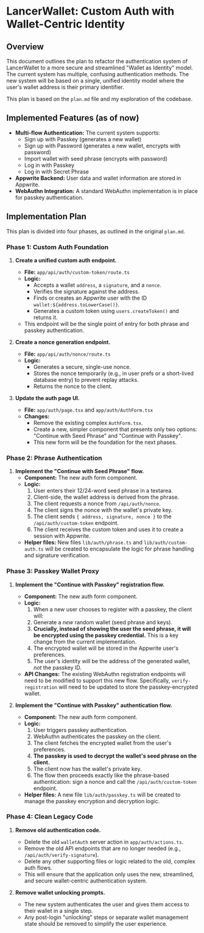 # LancerWallet: Custom Auth with Wallet-Centric Identity

## Overview

This document outlines the plan to refactor the authentication system of LancerWallet to a more secure and streamlined "Wallet as Identity" model. The current system has multiple, confusing authentication methods. The new system will be based on a single, unified identity model where the user's wallet address is their primary identifier.

This plan is based on the `plan.md` file and my exploration of the codebase.

## Implemented Features (as of now)

*   **Multi-flow Authentication:** The current system supports:
    *   Sign up with Passkey (generates a new wallet)
    *   Sign up with Password (generates a new wallet, encrypts with password)
    *   Import wallet with seed phrase (encrypts with password)
    *   Log in with Passkey
    *   Log in with Secret Phrase
*   **Appwrite Backend:** User data and wallet information are stored in Appwrite.
*   **WebAuthn Integration:** A standard WebAuthn implementation is in place for passkey authentication.

## Implementation Plan

This plan is divided into four phases, as outlined in the original `plan.md`.

### Phase 1: Custom Auth Foundation

1.  **Create a unified custom auth endpoint.**
    *   **File:** `app/api/auth/custom-token/route.ts`
    *   **Logic:**
        *   Accepts a wallet `address`, a `signature`, and a `nonce`.
        *   Verifies the signature against the address.
        *   Finds or creates an Appwrite user with the ID `wallet:${address.toLowerCase()}`.
        *   Generates a custom token using `users.createToken()` and returns it.
    *   This endpoint will be the single point of entry for both phrase and passkey authentication.

2.  **Create a nonce generation endpoint.**
    *   **File:** `app/api/auth/nonce/route.ts`
    *   **Logic:**
        *   Generates a secure, single-use nonce.
        *   Stores the nonce temporarily (e.g., in user prefs or a short-lived database entry) to prevent replay attacks.
        *   Returns the nonce to the client.

3.  **Update the auth page UI.**
    *   **File:** `app/auth/page.tsx` and `app/auth/AuthForm.tsx`
    *   **Changes:**
        *   Remove the existing complex `AuthForm.tsx`.
        *   Create a new, simpler component that presents only two options: "Continue with Seed Phrase" and "Continue with Passkey".
        *   This new form will be the foundation for the next phases.

### Phase 2: Phrase Authentication

1.  **Implement the "Continue with Seed Phrase" flow.**
    *   **Component:** The new auth form component.
    *   **Logic:**
        1.  User enters their 12/24-word seed phrase in a textarea.
        2.  Client-side, the wallet address is derived from the phrase.
        3.  The client requests a nonce from `/api/auth/nonce`.
        4.  The client signs the nonce with the wallet's private key.
        5.  The client sends `{ address, signature, nonce }` to the `/api/auth/custom-token` endpoint.
        6.  The client receives the custom token and uses it to create a session with Appwrite.
    *   **Helper files:** New files `lib/auth/phrase.ts` and `lib/auth/custom-auth.ts` will be created to encapsulate the logic for phrase handling and signature verification.

### Phase 3: Passkey Wallet Proxy

1.  **Implement the "Continue with Passkey" registration flow.**
    *   **Component:** The new auth form component.
    *   **Logic:**
        1.  When a new user chooses to register with a passkey, the client will:
        2.  Generate a *new* random wallet (seed phrase and keys).
        3.  **Crucially, instead of showing the user the seed phrase, it will be encrypted using the passkey credential.** This is a key change from the current implementation.
        4.  The encrypted wallet will be stored in the Appwrite user's preferences.
        5.  The user's identity will be the address of the generated wallet, *not* the passkey ID.
    *   **API Changes:** The existing WebAuthn registration endpoints will need to be modified to support this new flow. Specifically, `verify-registration` will need to be updated to store the passkey-encrypted wallet.

2.  **Implement the "Continue with Passkey" authentication flow.**
    *   **Component:** The new auth form component.
    *   **Logic:**
        1.  User triggers passkey authentication.
        2.  WebAuthn authenticates the passkey on the client.
        3.  The client fetches the encrypted wallet from the user's preferences.
        4.  **The passkey is used to decrypt the wallet's seed phrase on the client.**
        5.  The client now has the wallet's private key.
        6.  The flow then proceeds exactly like the phrase-based authentication: sign a nonce and call the `/api/auth/custom-token` endpoint.
    *   **Helper files:** A new file `lib/auth/passkey.ts` will be created to manage the passkey encryption and decryption logic.

### Phase 4: Clean Legacy Code

1.  **Remove old authentication code.**
    *   Delete the old `walletAuth` server action in `app/auth/actions.ts`.
    *   Remove the old API endpoints that are no longer needed (e.g., `/api/auth/verify-signature`).
    *   Delete any other supporting files or logic related to the old, complex auth flows.
    *   This will ensure that the application only uses the new, streamlined, and secure wallet-centric authentication system.

2.  **Remove wallet unlocking prompts.**
    *   The new system authenticates the user and gives them access to their wallet in a single step.
    *   Any post-login "unlocking" steps or separate wallet management state should be removed to simplify the user experience.
